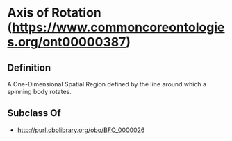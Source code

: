 # Axis of Rotation (https://www.commoncoreontologies.org/ont00000387)

## Definition
A One-Dimensional Spatial Region defined by the line around which a spinning body rotates.

## Subclass Of
- http://purl.obolibrary.org/obo/BFO_0000026

